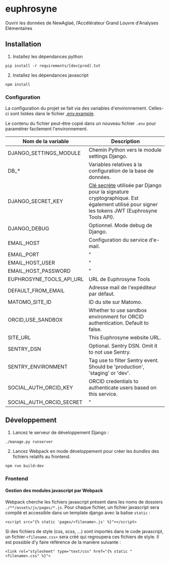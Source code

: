 # euphrosyne

Ouvrir les données de NewAglaé, l’Accélérateur Grand Louvre d'Analyses Elémentaires

## Installation

1. Installez les dépendances python

```
pip install -r requirements/[dev|prod].txt
```

2. Installez les dépendances javascript

```
npm install
```

### Configuration

La configuration du projet se fait via des variables d'environnement. Celles-ci sont listées dans le fichier [.env.example](.env.example).

Le contenu du fichier peut-être copié dans un nouveau fichier `.env` pour paramétrer facilement l'environnement.

| Nom de la variable       | Description                                                                                                                                                                                                               |
| ------------------------ | ------------------------------------------------------------------------------------------------------------------------------------------------------------------------------------------------------------------------- |
| DJANGO_SETTINGS_MODULE   | Chemin Python vers le module settings Django.                                                                                                                                                                             |
| DB\_\*                   | Variables relatives à la configuration de la base de données.                                                                                                                                                             |
| DJANGO_SECRET_KEY        | [Clé secrète](https://docs.djangoproject.com/en/4.1/ref/settings/#std-setting-SECRET_KEY) utilisée par Django pour la signature cryptographique. Est également utilisé pour signer les tokens JWT (Euphrosyne Tools API). |
| DJANGO_DEBUG             | Optionnel. Mode debug de Django.                                                                                                                                                                                          |
| EMAIL_HOST               | Configuration du service d'e-mail.                                                                                                                                                                                        |
| EMAIL_PORT               | "                                                                                                                                                                                                                         |
| EMAIL_HOST_USER          | "                                                                                                                                                                                                                         |
| EMAIL_HOST_PASSWORD      | "                                                                                                                                                                                                                         |
| EUPHROSYNE_TOOLS_API_URL | URL de Euphrosyne Tools                                                                                                                                                                                                   |
| DEFAULT_FROM_EMAIL       | Adresse mail de l'expéditeur par défaut.                                                                                                                                                                                  |
| MATOMO_SITE_ID           | ID du site sur Matomo.                                                                                                                                                                                                    |
| ORCID_USE_SANDBOX        | Whether to use sandbox environment for ORCID authentication. Default to false.                                                                                                                                            |
| SITE_URL                 | This Euphrosyne website URL.                                                                                                                                                                                              |
| SENTRY_DSN               | Optional. Sentry DSN. Omit it to not use Sentry.                                                                                                                                                                          |
| SENTRY_ENVIRONMENT       | Tag use to filter Sentry event. Should be 'production', 'staging' or 'dev'.                                                                                                                                               |
| SOCIAL_AUTH_ORCID_KEY    | ORCID credentials to authenticate users based on this service.                                                                                                                                                            |
| SOCIAL_AUTH_ORCID_SECRET | "                                                                                                                                                                                                                         |

## Développement

1. Lancez le serveur de développement Django :

```
./manage.py runserver
```

2. Lancez Webpack en mode développement pour créer les _bundles_ des fichiers relatifs au frontend.

```
npm run build:dev
```

### Frontend

#### Gestion des modules javascript par Webpack

Webpack cherche les fichiers javascript présent dans les noms de dossiers `./**/assets/js/pages/*.js`.
Pour chaque fichier, un fichier javascript sera compilé et accessible dans un template django avec la balise `static` :

```
<script src="{% static 'pages/<filename>.js' %}"></script>
```

Si des fichiers de style (css, scss, ...) sont importés dans le code javascript, un fichier `<filename.css>` sera créé qui regroupera ces fichiers de style.
Il est possible d'y faire référence de la manière suivante :

```
<link rel="stylesheet" type="text/css" href="{% static "<filename>.css" %}">
```
